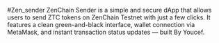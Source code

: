 #Zen_sender
ZenChain Sender is a simple and secure dApp that allows users to send ZTC tokens on ZenChain Testnet with just a few clicks. It features a clean green-and-black interface, wallet connection via MetaMask, and instant transaction status updates — built By Youcef.
